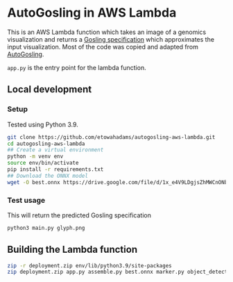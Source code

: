 # AutoGosling in AWS Lambda

This is an AWS Lambda function which takes an image of a genomics visualization and returns a [Gosling specification](http://gosling-lang.org/docs/reference) 
which approximates the input visualization. Most of the code was copied and adapted from [AutoGosling](https://github.com/autogosling/autogosling-tool).

`app.py` is the entry point for the lambda function.

## Local development
### Setup
Tested using Python 3.9. 
```bash
git clone https://github.com/etowahadams/autogosling-aws-lambda.git
cd autogosling-aws-lambda
## Create a virtual environment
python -m venv env
source env/bin/activate
pip install -r requirements.txt
## Download the ONNX model
wget -O best.onnx https://drive.google.com/file/d/1x_e4V9LDgjsZhMWCnONbiQXK4Zfw6t27/view?usp=share_link
```
### Test usage
This will return the predicted Gosling specification 
```bash
python3 main.py glyph.png
```

## Building the Lambda function
``` bash
zip -r deployment.zip env/lib/python3.9/site-packages
zip deployment.zip app.py assemble.py best.onnx marker.py object_detection.py utils.py main.py
```